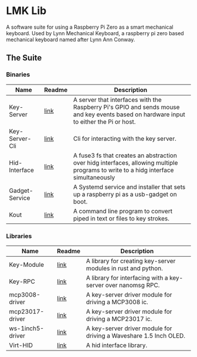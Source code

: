 # LMK Lib
A software suite for using a Raspberry Pi Zero as a smart mechanical keyboard. Used by Lynn Mechanical Keyboard, a raspberry pi zero based mechanical keyboard named after Lynn Ann Conway.

## The Suite

### Binaries
| Name | Readme | Description |
|------|--------|-------------|
|Key-Server|[link](bin/key-server/)|A server that interfaces with the Raspberry Pi's GPIO and sends mouse and key events based on hardware input to either the Pi or host.|
|Key-Server-Cli|[link](bin/key-server-cli/)|Cli for interacting with the key server.|
|Hid-Interface|[link](bin/hid-interface/)|A fuse3 fs that creates an abstraction over hidg interfaces, allowing multiple programs to write to a hidg interface simultaneously|
|Gadget-Service|[link](bin/gadget-service/)|A Systemd service and installer that sets up a raspberry pi as a usb-gadget on boot.|
|Kout|[link](bin/kout/)|A command line program to convert piped in text or files to key strokes.|

### Libraries
| Name | Readme | Description |
|------|--------|-------------|
|Key-Module|[link](lib/key-module/)|A library for creating key-server modules in rust and python.|
|Key-RPC|[link](lib/key-rpc/)|A library for interfacing with a key-server over nanomsg RPC.|
|mcp3008-driver|[link](lib/mcp23017-driver/)| A key-server driver module for driving a MCP3008 ic.|
|mcp23017-driver|[link](lib/mcp23017-driver/)| A key-server driver module for driving a MCP23017 ic.|
|ws-1inch5-driver|[link](lib/ws-1in5-driver/)| A key-server driver module for driving a Waveshare 1.5 Inch OLED.|
|Virt-HID|[link](lib/virt-hid/)|A hid interface library.|